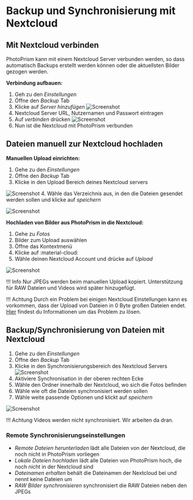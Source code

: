 # Backup und Synchronisierung mit Nextcloud #

## Mit Nextcloud verbinden ##
PhotoPrism kann mit einem Nextcloud Server verbunden werden, so dass automatisch
Backups erstellt werden können oder die aktuellsten Bilder gezogen werden.

**Verbindung aufbauen:**

1. Geh zu den *Einstellungen*
2. Öffne den *Backup* Tab
3. Klicke auf *Server hinzufügen*
    ![Screenshot](img/nextcloud-connect.png)
4. Nextcloud Server URL, Nutzernamen und Passwort eintragen
5. Auf *verbinden* drücken
    ![Screenshot](img/nextcloud-connect-2.png)
6. Nun ist die Nextcloud mit PhotoPrism verbunden

## Dateien manuell zur Nextcloud hochladen ##
**Manuellen Upload einrichten:**

1. Gehe zu den *Einstellungen*
2. Öffne den *Backup* Tab
3. Klicke in den Upload Bereich deines Nextcloud servers

![Screenshot](img/upload-1.png)
4. Wähle das Verzeichnis aus, in den die Dateien gesendet werden sollen und klicke auf *speichern*

![Screenshot](img/upload-2.png)

**Hochladen von Bilder aus PhotoPrism in die Nextcloud:**

1. Gehe zu *Fotos*
2. Bilder zum Upload auswählen
3. Öffne das Kontextmenü
4. Klicke auf :material-cloud:
5. Wähle deinen Nextcloud Account und drücke auf *Upload*

![Screenshot](img/upload-3.png)

!!! Info
	Nur JPEGs werden beim manuellen Upload kopiert.
	Unterstützung für RAW Dateien und Videos wird später hinzugefügt.

!!! Achtung
	Durch ein Problem bei einigen Nextcloud Einstellungen kann es vorkommen, dass der Upload von Dateien in 0 Byte großen Dateien endet. [Hier](https://github.com/photoprism/photoprism/issues/443) findest du Informationen um das Problem zu lösen.

## Backup/Synchronisierung von Dateien mit Nextcloud ##
1. Gehe zu den *Einstellungen*
2. Öffne den *Backup* Tab
3. Klicke in den Synchronisierungsbereich des Nextcloud Servers
![Screenshot](img/sync-1.png)
4. Aktiviere Synchronisation in der oberen rechten Ecke
5. Wähle den Ordner innerhalb der Nextcloud, wo sich die Fotos befinden
6. Wähle wie oft die Dateien synchronisiert werden sollen
7. Wähle weite passende Optionen und klickt auf *speichern*

![Screenshot](img/sync-2.png)

!!! Achtung
    Videos werden nicht synchronisiert. Wir arbeiten da dran.

### Remote Synchronisierungseinstellungen ###
* *Remote Dateien herunterladen* lädt alle Dateien von der Nextcloud, die noch nicht in PhotoPrism vorliegen
* *Lokale Dateien hochladen* lädt alle Dateien von PhotoPrism hoch, die noch nicht in der Nextcloud sind
* *Dateinamen erhalten* behält die Dateinamen der Nextcloud bei und nennt keine Dateien um
* *RAW Bilder synchronisieren* synchronisiert die RAW Dateien neben den JPEGs
